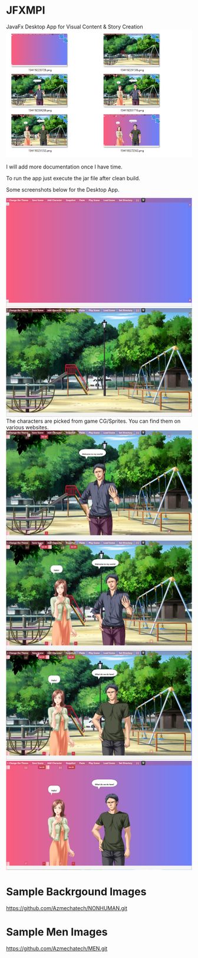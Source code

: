 # JFXMPI
JavaFx Desktop App for Visual Content &amp; Story Creation
![alt text](screenshots/OSView.PNG "Saved images shown in folder.")

I will add more documentation once I have time.

To run the app just execute the jar file after clean build.

Some screenshots below for the Desktop App.

![alt text](screenshots/1544192235728.png "Description goes here")
![alt text](screenshots/1544192291506.png "Description goes here")
The characters are picked from game CG/Sprites. You can find them on various websites. 
![alt text](screenshots/1544192504269.png "Description goes here")
![alt text](screenshots/1544192831716.png "Description goes here")
![alt text](screenshots/1544193251352.png "Description goes here")
![alt text](screenshots/1544193272362.png "Description goes here")

# Sample Backrgound Images 
https://github.com/Azmechatech/NONHUMAN.git

# Sample Men Images
https://github.com/Azmechatech/MEN.git
